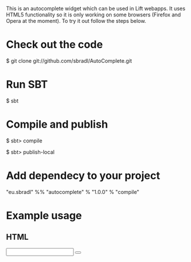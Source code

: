 This is an autocomplete widget which can be used in Lift webapps. It uses HTML5 functionality so it is only working on some browsers (Firefox and Opera at the moment).
To try it out follow the steps below.

# Check out the code

  $ git clone git://github.com/sbradl/AutoComplete.git

# Run SBT

  $ sbt

# Compile and publish

  $ sbt> compile

  $ sbt> publish-local

# Add dependecy to your project

"eu.sbradl" %% "autocomplete" % "1.0.0" % "compile"

# Example usage

## HTML

<div>
  <div data-lift="SearchBlogPost">
	  <div data-lift-id="datalist"></div>
	  <input name="search"
		  class="search-query" type="text"></input>
	  <button type="submit" class="btn btn-small btn-primary" style="position: relative; top: -3px">
		  <i class="icon-search icon-white"></i>
	  </button>
  </div>
</div>